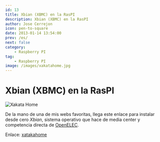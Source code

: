 ```yaml
---
id: 13
title: Xbian (XBMC) en la RasPI
description: Xbian (XBMC) en la RasPI
author: Jose Cerrejon
icon: pen-to-square
date: 2013-01-14 13:54:00
prev: /es/
next: false
category:
    - Raspberry PI
tag:
    - Raspberry PI
image: /images/xakatahome.jpg
---
```


# Xbian (XBMC) en la RasPI

![Xakata Home](/images/xakatahome.jpg)

De la mano de una de mis webs favoritas, llega este enlace para instalar desde cero _Xbian_, sistema operativo que hace de media center y competencia directa de [OpenELEC](https://openelec.tv/).

Enlace: [xatakahome](https://www.xatakahome.com/centro-multimedia/xbmc-y-tu-raspberry-pi-xbian)
